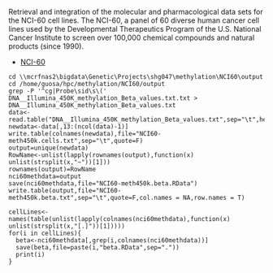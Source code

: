  Retrieval and integration of the molecular and pharmacological data sets for the NCI-60 cell lines. The NCI-60, a panel of 60 diverse human cancer cell lines used by the Developmental Therapeutics Program of the U.S. National Cancer Institute to screen over 100,000 chemical compounds and natural products (since 1990).
 
 * [NCI-60](https://discover.nci.nih.gov/cellminer/loadDownload.do)

```
cd \\mcrfnas2\bigdata\Genetic\Projects\shg047\methylation\NCI60\output
cd /home/guosa/hpc/methylation/NCI60/output
grep -P '^cg|Probe\sid\s\(' DNA__Illumina_450K_methylation_Beta_values.txt.txt > DNA__Illumina_450K_methylation_Beta_values.txt
data<-read.table("DNA__Illumina_450K_methylation_Beta_values.txt",sep="\t",head=T,row.names=1)
newdata<-data[,13:(ncol(data)-1)]
write.table(colnames(newdata),file="NCI60-meth450k.cells.txt",sep="\t",quote=F)
output=unique(newdata)
RowName<-unlist(lapply(rownames(output),function(x) unlist(strsplit(x,"~"))[1]))
rownames(output)=RowName
nci60methdata=output
save(nci60methdata,file="NCI60-meth450k.beta.RData")
write.table(output,file="NCI60-meth450k.beta.txt",sep="\t",quote=F,col.names = NA,row.names = T)

cellLines<-names(table(unlist(lapply(colnames(nci60methdata),function(x) unlist(strsplit(x,"[.]"))[1]))))
for(i in cellLines){
  beta<-nci60methdata[,grep(i,colnames(nci60methdata))]
  save(beta,file=paste(i,"beta.RData",sep="."))
  print(i)
}
```
